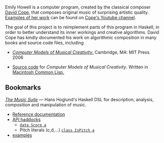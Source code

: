 Emily Howell is a computer program, created by the classical composer [David Cope][cope], that composes original music of surprising artistic quality. [Examples of her work][emily] can be found on [Cope's Youtube channel][davidhcope].

The goal of this project is to reimplement parts of this program in Haskell, in order to better understand its inner workings and creative algorithms. David Cope has kindly documented his work on algorithmic composition in many books and source code files, including

* [*Computer Models of Musical Creativity*.][cmmc] Cambridge, MA: MIT Press. 2006
* [Source code][cmmc-code] for *Computer Models of Musical Creativity*. Written in [Macintosh Common Lisp.][mac-clisp]

  [davidhcope]: https://www.youtube.com/user/davidhcope
  [cope]: http://artsites.ucsc.edu/faculty/cope/
  [emily]: https://www.youtube.com/watch?v=jLR-_c_uCwI
  [cmmc]: http://books.google.de/books?id=rnEJAQAAMAAJ
  [cmmc-code]: http://artsites.ucsc.edu/faculty/cope/cmmc.html
  [mac-clisp]: http://en.wikipedia.org/wiki/Macintosh_Common_Lisp


Bookmarks
---------

[*The Music Suite*](http://hackage.haskell.org/package/music-suite) — Hans Hoglund's Haskell DSL for description, analysis, composition and manipulation of music.

* [Reference documentation](http://music-suite.github.io/docs/ref/)
* [API haddocks](http://music-suite.github.io/docs/api/)
    * [`data Score a`](http://music-suite.github.io/docs/api/music-score/Music-Time-Score.html#t:Score)
    * Pitch literals (c,d,...)
      [`class IsPitch a`](http://music-suite.github.io/docs/api/music-pitch-literal/Music-Pitch-Literal-Pitch.html)
* [examples](https://github.com/music-suite/music-preludes/tree/master/examples)




